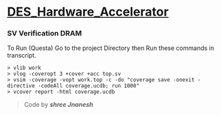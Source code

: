 # **[DES_Hardware_Accelerator](https://github.com/shreejnanesh/DES_Hardware_Accelerator)**

### SV Verification DRAM

To Run (Questa)
Go to the project Directory then Run these commands in transcript.

```
> vlib work
> vlog -coveropt 3 +cover +acc top.sv
> vsim -coverage -vopt work.top -c -do "coverage save -onexit -directive -codeAll coverage.ucdb; run 1000"
> vcover report -html coverage.ucdb
```

>  Code by ***shree Jnanesh***
